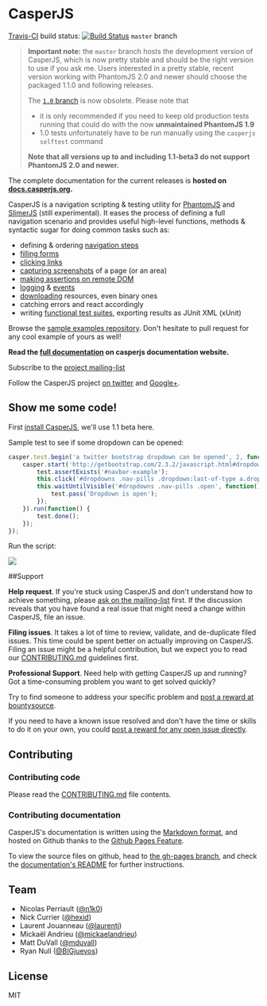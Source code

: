 # CasperJS

[Travis-CI](http://travis-ci.org/casperjs/casperjs) build status: [![Build Status](https://travis-ci.org/casperjs/casperjs.png?branch=master)](https://travis-ci.org/casperjs/casperjs) `master` branch

>**Important note:** the `master` branch hosts the development version of CasperJS, which is now pretty stable and should be the right version to use if you ask me. Users interested in a pretty stable, recent version working with PhantomJS 2.0 and newer should choose the packaged 1.1.0 and following releases.
>
> The [`1.0` branch](https://github.com/casperjs/casperjs/tree/1.0) is now obsolete. Please note that
>- it is only recommended if you need to keep old production tests running that could do with the now **unmaintained PhantomJS 1.9**
>- 1.0 tests unfortunately have to be run manually using the `casperjs selftest` command
> 
> **Note that all versions up to and including 1.1-beta3 do not support PhantomJS 2.0 and newer.**

The complete documentation for the current releases is **hosted on [docs.casperjs.org](http://docs.casperjs.org/).**

CasperJS is a navigation scripting & testing utility for [PhantomJS](http://www.phantomjs.org/)
and [SlimerJS](http://slimerjs.org/) (still experimental).
It eases the process of defining a full navigation
scenario and provides useful high-level functions, methods & syntactic sugar for doing common
tasks such as:

- defining & ordering [navigation steps](http://docs.casperjs.org/en/latest/quickstart.html)
- [filling forms](http://docs.casperjs.org/en/latest/modules/casper.html#fill)
- [clicking links](http://docs.casperjs.org/en/latest/modules/casper.html#click)
- [capturing screenshots](http://docs.casperjs.org/en/latest/modules/casper.html#captureselector) of a page (or an area)
- [making assertions on remote DOM](http://docs.casperjs.org/en/latest/modules/tester.html)
- [logging](http://docs.casperjs.org/en/latest/logging.html) & [events](http://docs.casperjs.org/en/latest/events-filters.html)
- [downloading](http://docs.casperjs.org/en/latest/modules/casper.html#download) resources, even binary ones
- catching errors and react accordingly
- writing [functional test suites](http://docs.casperjs.org/en/latest/testing.html), exporting results as JUnit XML (xUnit)

Browse the [sample examples repository](https://github.com/casperjs/casperjs/tree/master/samples).
Don't hesitate to pull request for any cool example of yours as well!

**Read the [full documentation](http://docs.casperjs.org/) on casperjs documentation website.**

Subscribe to the [project mailing-list](https://groups.google.com/forum/#!forum/casperjs)

Follow the CasperJS project [on twitter](https://twitter.com/casperjs_org) and [Google+](https://plus.google.com/b/106641872690063476159/).

## Show me some code!

First [install CasperJS](http://docs.casperjs.org/en/latest/installation.html), we'll use 1.1 beta here.

Sample test to see if some dropdown can be opened:

```javascript
casper.test.begin('a twitter bootstrap dropdown can be opened', 2, function(test) {
    casper.start('http://getbootstrap.com/2.3.2/javascript.html#dropdowns', function() {
        test.assertExists('#navbar-example');
        this.click('#dropdowns .nav-pills .dropdown:last-of-type a.dropdown-toggle');
        this.waitUntilVisible('#dropdowns .nav-pills .open', function() {
            test.pass('Dropdown is open');
        });
    }).run(function() {
        test.done();
    });
});
```

Run the script:

![](http://cl.ly/image/271e2i403A0F/Capture%20d%E2%80%99%C3%A9cran%202013-01-20%20%C3%A0%2009.26.15.png)

##Support

**Help request**. If you're stuck using CasperJS and don't understand how to achieve something, please [ask on the mailing-list](https://groups.google.com/forum/#!forum/casperjs) first. If the discussion reveals that you have found a real issue that might need a change within CasperJS, file an issue.

**Filing issues**. It takes a lot of time to review, validate, and de-duplicate filed issues. This time could be spent better on actually improving on CasperJS. Filing an issue might be a helpful contribution, but we expect you to read our [CONTRIBUTING.md](https://github.com/casperjs/casperjs/blob/master/CONTRIBUTING.md) guidelines first. 

**Professional Support**. Need help with getting CasperJS up and running? Got a time-consuming problem you want to get solved quickly?

Try to find someone to address your specific problem and [post a reward at bountysource](https://www.bountysource.com).

If you need to have a known issue resolved and don't have the time or skills to do it on your own, you could [post a reward for any open issue directly](https://www.bountysource.com/teams/casperjs/issues).

## Contributing

### Contributing code

Please read the [CONTRIBUTING.md](https://github.com/casperjs/casperjs/blob/master/CONTRIBUTING.md) file contents.

### Contributing documentation

CasperJS's documentation is written using the [Markdown format](http://daringfireball.net/projects/markdown/), and hosted on Github thanks to the [Github Pages Feature](http://pages.github.com/).

To view the source files on github, head to [the gh-pages branch](https://github.com/casperjs/casperjs/tree/gh-pages), and check the [documentation's README](https://github.com/casperjs/casperjs/tree/gh-pages#readme) for further instructions.

## Team

- Nicolas Perriault ([@n1k0](https://github.com/n1k0))
- Nick Currier ([@hexid](https://github.com/hexid))
- Laurent Jouanneau ([@laurentj](https://github.com/laurentj))
- Mickaël Andrieu ([@mickaelandrieu](https://github.com/mickaelandrieu))
- Matt DuVall ([@mduvall](https://github.com/mduvall))
- Ryan Null ([@BIGjuevos](https://github.com/BIGjuevos))

## License

MIT
